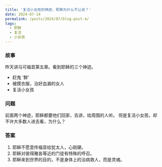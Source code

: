 ```yaml
---
title: '复活小女孩的神迹，耶稣为什么不让说？'
date: 2024-07-14
permalink: /posts/2024/07/blog-post-4/
tags:
  - 耶稣
  - 复活
  - 小女孩
---
```


### 故事
昨天讲马可福音第五章。看到耶稣的三个神迹。
* 赶鬼 ‘群’
* 被摸衣服，治好血漏的女人
* 复活小女孩

### 问题
前面两个神迹，耶稣都要他们回家，去讲，给周围的人听。
但是复活小女孩，却不许大多数人进去看，为什么？

### 答案
1. 耶稣不愿意传福音给犹太人，心刚硬。
2. 耶稣对彼得雅各等近的门徒有特殊的呼召。
3. 耶稣来到世界的目的，不是身体上的治病救人，而是灵魂。